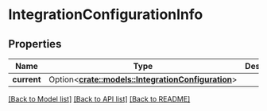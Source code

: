 # IntegrationConfigurationInfo

## Properties

Name | Type | Description | Notes
------------ | ------------- | ------------- | -------------
**current** | Option<[**crate::models::IntegrationConfiguration**](IntegrationConfiguration.md)> |  | [optional]

[[Back to Model list]](../README.md#documentation-for-models) [[Back to API list]](../README.md#documentation-for-api-endpoints) [[Back to README]](../README.md)


